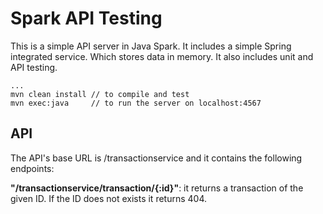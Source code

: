 Spark API Testing
===========

This is a simple API server in Java Spark. It includes a simple Spring integrated service. Which stores
data in memory. It also includes unit and API testing.

    ...
    mvn clean install // to compile and test
    mvn exec:java     // to run the server on localhost:4567


API
-------

The API's base URL is /transactionservice and it contains the following endpoints:

**"/transactionservice/transaction/{:id}"**: it returns a transaction of the given ID.
If the ID does not exists it returns 404.
